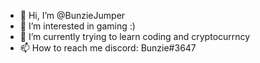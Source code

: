- 👋 Hi, I’m @BunzieJumper
- 👀 I’m interested in gaming :)
- 🌱 I’m currently trying to learn coding and cryptocurrncy
- 📫 How to reach me discord: Bunzie#3647
